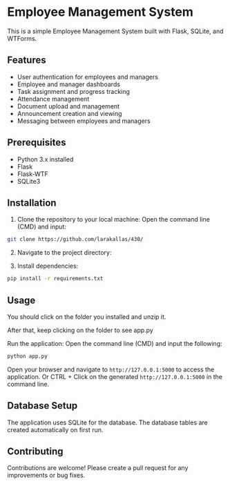 # Employee Management System

This is a simple Employee Management System built with Flask, SQLite, and WTForms.

## Features

- User authentication for employees and managers
- Employee and manager dashboards
- Task assignment and progress tracking
- Attendance management
- Document upload and management
- Announcement creation and viewing
- Messaging between employees and managers

## Prerequisites

- Python 3.x installed
- Flask
- Flask-WTF
- SQLite3

## Installation

1. Clone the repository to your local machine:
Open the command line (CMD) and input:
```bash
git clone https://github.com/larakallas/430/
```

2. Navigate to the project directory:

3. Install dependencies:

```bash
pip install -r requirements.txt
```

## Usage
You should click on the folder you installed and unzip it.

After that, keep clicking on the folder to see app.py

Run the application:
Open the command line (CMD) and input the following:
```bash
python app.py
```

Open your browser and navigate to `http://127.0.0.1:5000` to access the application.
Or CTRL + Click on the generated `http://127.0.0.1:5000` in the command line.

## Database Setup

The application uses SQLite for the database. The database tables are created automatically on first run.

## Contributing

Contributions are welcome! Please create a pull request for any improvements or bug fixes.
